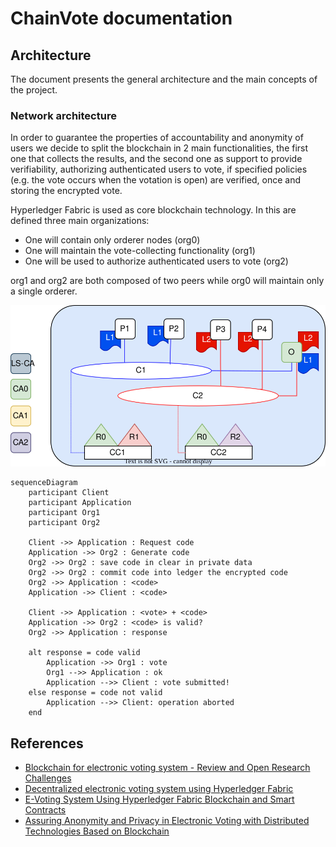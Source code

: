 # ChainVote documentation

## Architecture
The document presents the general architecture and the main concepts of the project. 

### Network architecture
In order to guarantee the properties of accountability and anonymity of users we decide to split the blockchain in 2 main functionalities, the first one that collects the results, and the second one as support to provide verifiability, authorizing authenticated users to vote, if specified policies (e.g. the vote occurs when the votation is open) are verified, once and storing the encrypted vote.

Hyperledger Fabric is used as core blockchain technology. In this are defined three main organizations:

- One will contain only orderer nodes (org0)
- One will maintain the vote-collecting functionality (org1)
- One will be used to authorize authenticated users to vote (org2)

org1 and org2 are both composed of two peers while org0 will maintain only a single orderer. 

![network architecture](res/network-architecture.svg)


```mermaid
sequenceDiagram
    participant Client
    participant Application
    participant Org1
    participant Org2

    Client ->> Application : Request code
    Application ->> Org2 : Generate code
    Org2 ->> Org2 : save code in clear in private data
    Org2 ->> Org2 : commit code into ledger the encrypted code
    Org2 ->> Application : <code>
    Application ->> Client : <code>
    
    Client ->> Application : <vote> + <code>
    Application ->> Org2 : <code> is valid?
    Org2 ->> Application : response
    
    alt response = code valid 
        Application ->> Org1 : vote
        Org1 -->> Application : ok
        Application -->> Client : vote submitted!
    else response = code not valid
        Application -->> Client: operation aborted
    end
```

## References  

- [Blockchain for electronic voting system - Review and Open Research Challenges](https://www.ncbi.nlm.nih.gov/pmc/articles/PMC8434614/)
- [Decentralized electronic voting system using Hyperledger Fabric](https://ieeexplore.ieee.org/document/9860211)
- [E-Voting System Using Hyperledger Fabric Blockchain and Smart Contracts](https://www.mdpi.com/2673-4591/7/1/11)
- [Assuring Anonymity and Privacy in Electronic Voting with Distributed Technologies Based on Blockchain](https://www.mdpi.com/2076-3417/12/11/5477)
